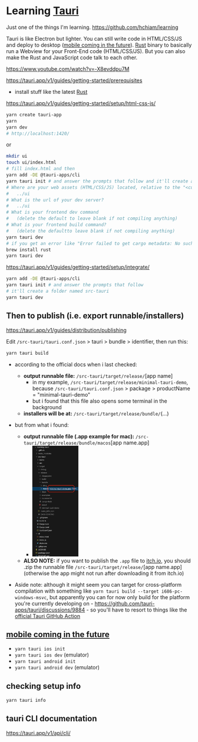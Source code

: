 # Learning [Tauri](https://github.com/tauri-apps/tauri)

Just one of the things I'm learning. <https://github.com/hchiam/learning>

Tauri is like Electron but lighter. You can still write code in HTML/CSS/JS and deploy to desktop ([mobile coming in the future](https://www.youtube.com/watch?v=cVYlih-jFwI)). [Rust](https://github.com/hchiam/learning-rust) binary to basically run a Webview for your Front-End code (HTML/CSS/JS). But you can also make the Rust and JavaScript code talk to each other.

<https://www.youtube.com/watch?v=-X8evddpu7M>

<https://tauri.app/v1/guides/getting-started/prerequisites>

- install stuff like the latest [Rust](https://github.com/hchiam/learning-rust)

<https://tauri.app/v1/guides/getting-started/setup/html-css-js/>

```sh
yarn create tauri-app
yarn
yarn dev
# http://localhost:1420/
```

or

```sh
mkdir ui
touch ui/index.html
# fill index.html and then
yarn add -DE @tauri-apps/cli
yarn tauri init # and answer the prompts that follow and it'll create a folder /src-tauri
# Where are your web assets (HTML/CSS/JS) located, relative to the "<current dir>/src-tauri/tauri.conf.json" file that will be created?
#   ../ui
# What is the url of your dev server?
#   ../ui
# What is your frontend dev command
#   (delete the default to leave blank if not compiling anything)
# What is your frontend build command?
#   (delete the defaultto leave blank if not compiling anything)
yarn tauri dev
# if you get an error like "Error failed to get cargo metadata: No such file or directory (os error 2)" you might need to (re-)install rust, which includes cargo:
brew install rust
yarn tauri dev
```

<https://tauri.app/v1/guides/getting-started/setup/integrate/>

```sh
yarn add -DE @tauri-apps/cli
yarn tauri init # and answer the prompts that follow
# it'll create a folder named src-tauri
yarn tauri dev
```

## Then to publish (i.e. export runnable/installers)

<https://tauri.app/v1/guides/distribution/publishing>

Edit `/src-tauri/tauri.conf.json` > tauri > bundle > identifier, then run this:

```sh
yarn tauri build
```

- according to the official docs when i last checked:
  - **output runnable file:** `/src-tauri/target/release/`[app name]
    - in my example, `/src-tauri/target/release/minimal-tauri-demo`, because `/src-tauri/tauri.conf.json` > package > productName = "minimal-tauri-demo"
    - but i found that this file also opens some terminal in the background
  - **installers will be at:** `/src-tauri/target/release/bundle/`(...)
- but from what i found:
  - **output runnable file (.app example for mac):** `/src-tauri/target/release/bundle/macos`[app name.app]
    - <img alt="where the .app file is for mac" src="where_the_.app_file_is_for_mac.png" height="300">
  - **ALSO NOTE:** if you want to publish the `.app` file to [itch.io](https://itch.io/), you should .zip the runnable file `/src-tauri/target/release/`[app name.app] (otherwise the app might not run after downloading it from itch.io)

- Aside note: although it might seem you can target for cross-platform compilation with something like `yarn tauri build --target i686-pc-windows-msvc`, but apparently you can for now only build for the platform you're currently developing on - <https://github.com/tauri-apps/tauri/discussions/9884> - so you'll have to resort to things like the [official Tauri GitHub Action](https://tauri.app/v1/guides/building/cross-platform/)

## [mobile coming in the future](https://www.youtube.com/watch?v=cVYlih-jFwI)

- `yarn tauri ios init`
- `yarn tauri ios dev` (emulator)
- `yarn tauri android init`
- `yarn tauri android dev` (emulator)

## checking setup info

```sh
yarn tauri info
```

## tauri CLI documentation

<https://tauri.app/v1/api/cli/>
